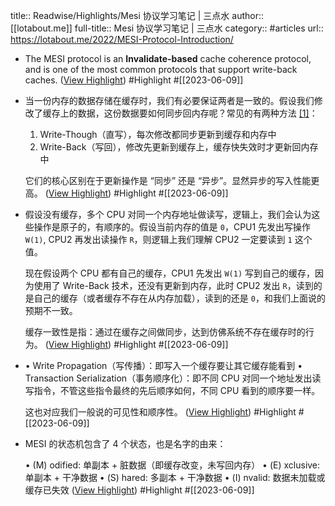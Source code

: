 title:: Readwise/Highlights/Mesi 协议学习笔记 | 三点水
author:: [[lotabout.me]]
full-title:: Mesi 协议学习笔记 | 三点水
category:: #articles
url:: https://lotabout.me/2022/MESI-Protocol-Introduction/
- The MESI protocol is an **Invalidate-based** cache coherence protocol, and is one of the most common protocols that support write-back caches. ([View Highlight](https://read.readwise.io/read/01h2fdf21asey1rbhrzmcjxw0q)) #Highlight #[[2023-06-09]]
- 当一份内存的数据存储在缓存时，我们有必要保证两者是一致的。假设我们修改了缓存上的数据，这份数据要如何同步回内存呢？常见的有两种方法 [[1]](https://lotabout.me/2022/MESI-Protocol-Introduction#fn1)：
  
  1.  Write-Though（直写），每次修改都同步更新到缓存和内存中
  2.  Write-Back（写回），修改先更新到缓存上，缓存快失效时才更新回内存中
  
  它们的核心区别在于更新操作是 “同步” 还是 “异步”。显然异步的写入性能更高。 ([View Highlight](https://read.readwise.io/read/01h2fdfh81chv7es22ffqap83d)) #Highlight #[[2023-06-09]]
- 假设没有缓存，多个 CPU 对同一个内存地址做读写，逻辑上，我们会认为这些操作是原子的，有顺序的。假设当前内存的值是 `0`，CPU1 先发出写操作 `W(1)`, CPU2 再发出读操作 `R`，则逻辑上我们理解 CPU2 一定要读到 `1` 这个值。
  
  现在假设两个 CPU 都有自己的缓存，CPU1 先发出 `W(1)` 写到自己的缓存，因为使用了 Write-Back 技术，还没有更新到内存，此时 CPU2 发出 `R`，读到的是自己的缓存（或者缓存不存在从内存加载），读到的还是 `0`，和我们上面说的预期不一致。
  
  缓存一致性是指：通过在缓存之间做同步，达到仿佛系统不存在缓存时的行为。 ([View Highlight](https://read.readwise.io/read/01h2fdgtzbgawszeq8a1ypb2dw)) #Highlight #[[2023-06-09]]
- •   Write Propagation（写传播）：即写入一个缓存要让其它缓存能看到
  •   Transaction Serialization（事务顺序化）：即不同 CPU 对同一个地址发出读写指令，不管这些指令最终的先后顺序如何，不同 CPU 看到的顺序要一样。
  
  这也对应我们一般说的可见性和顺序性。 ([View Highlight](https://read.readwise.io/read/01h2fdh4j6r1ywary46brqbrpp)) #Highlight #[[2023-06-09]]
- MESI 的状态机包含了 4 个状态，也是名字的由来：
  
  •   (M) odified: 单副本 + 脏数据（即缓存改变，未写回内存）
  •   (E) xclusive: 单副本 + 干净数据
  •   (S) hared: 多副本 + 干净数据
  •   (I) nvalid: 数据未加载或缓存已失效 ([View Highlight](https://read.readwise.io/read/01h2fdhsangj1zmjtv50pwf6wk)) #Highlight #[[2023-06-09]]